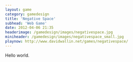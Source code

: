 ```yaml
---
layout: game
category: gamedesign
title: 'Negative Space'
subhead: 'Web Game'
date: 2012-04-06 21:35
headerimage: /gamedesign/images/negativespace.jpg
miniheader: /gamedesign/images/negativespace_small.jpg
playnow: http://www.davidwallin.net/games/negativespace/
---
```


Hello world.


